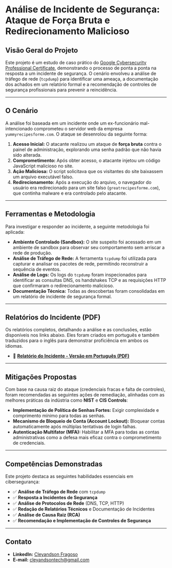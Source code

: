 # Análise de Incidente de Segurança: Ataque de Força Bruta e Redirecionamento Malicioso

## Visão Geral do Projeto

Este projeto é um estudo de caso prático do [Google Cybersecurity Professional Certificate](https://www.coursera.org/google-certificates/cybersecurity-certificate), demonstrando o processo de ponta a ponta na resposta a um incidente de segurança. O cenário envolveu a análise de tráfego de rede (`tcpdump`) para identificar uma ameaça, a documentação dos achados em um relatório formal e a recomendação de controles de segurança profissionais para prevenir a reincidência.

---

## O Cenário

A análise foi baseada em um incidente onde um ex-funcionário mal-intencionado comprometeu o servidor web da empresa `yummyrecipesforme.com`. O ataque se desenrolou da seguinte forma:

1.  **Acesso Inicial:** O atacante realizou um ataque de **força bruta** contra o painel de administração, explorando uma senha padrão que não havia sido alterada.
2.  **Comprometimento:** Após obter acesso, o atacante injetou um código JavaScript malicioso no site.
3.  **Ação Maliciosa:** O script solicitava que os visitantes do site baixassem um arquivo executável falso.
4.  **Redirecionamento:** Após a execução do arquivo, o navegador do usuário era redirecionado para um site falso (`greatrecipesforme.com`), que continha malware e era controlado pelo atacante.

---

## Ferramentas e Metodologia

Para investigar e responder ao incidente, a seguinte metodologia foi aplicada:

* **Ambiente Controlado (Sandbox):** O site suspeito foi acessado em um ambiente de sandbox para observar seu comportamento sem arriscar a rede de produção.
* **Análise de Tráfego de Rede:** A ferramenta `tcpdump` foi utilizada para capturar e analisar os pacotes de rede, permitindo reconstruir a sequência de eventos.
* **Análise de Logs:** Os logs do `tcpdump` foram inspecionados para identificar as consultas DNS, os handshakes TCP e as requisições HTTP que confirmaram o redirecionamento malicioso.
* **Documentação Técnica:** Todas as descobertas foram consolidadas em um relatório de incidente de segurança formal.

---

## Relatórios do Incidente (PDF)

Os relatórios completos, detalhando a análise e as conclusões, estão disponíveis nos links abaixo. Eles foram criados em português e também traduzidos para o inglês para demonstrar proficiência em ambos os idiomas.

* 📄 **[Relatório do Incidente - Versão em Português (PDF)](https://github.com/cleyandson/case-study-brute-force-attack/blob/3f15d0579bf0de00601d81eaf3c1396d7d355f57/Documents/%5BPT-BR%5D%20Security%20incident%20report%20template.pdf)**

---

## Mitigações Propostas

Com base na causa raiz do ataque (credenciais fracas e falta de controles), foram recomendadas as seguintes ações de remediação, alinhadas com as melhores práticas da indústria como **NIST** e **CIS Controls**:

* **Implementação de Política de Senhas Fortes:** Exigir complexidade e comprimento mínimo para todas as senhas.
* **Mecanismo de Bloqueio de Conta (Account Lockout):** Bloquear contas automaticamente após múltiplas tentativas de login falhas.
* **Autenticação Multifator (MFA):** Habilitar a MFA para todas as contas administrativas como a defesa mais eficaz contra o comprometimento de credenciais.

---

## Competências Demonstradas

Este projeto destaca as seguintes habilidades essenciais em cibersegurança:

-   ✅ **Análise de Tráfego de Rede** com `tcpdump`
-   ✅ **Resposta a Incidentes de Segurança**
-   ✅ **Análise de Protocolos de Rede** (DNS, TCP, HTTP)
-   ✅ **Redação de Relatórios Técnicos** e Documentação de Incidentes
-   ✅ **Análise de Causa Raiz (RCA)**
-   ✅ **Recomendação e Implementação de Controles de Segurança**

---

## Contato

* **LinkedIn:** [Cleyandson Fragoso](https://www.linkedin.com/in/cleyandson-fragoso/)
* **E-mail:** cleyandsontech@gmail.com

